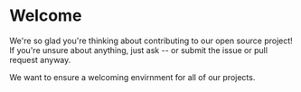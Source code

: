# Welcome
We're so glad you're thinking about contributing to our open source project!
If you're unsure about anything, just ask -- or submit the issue or pull request anyway.

We want to ensure a welcoming envirnment for all of our projects.
